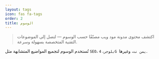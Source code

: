 ```yaml
---
layout: tags
icon: fas fa-tags
order: 2
title: الوسوم
---
```


<blockquote class='s1'>
اكتشف محتوى مدونة مود ويب مصنّفًا حسب الوسوم — لتصل إلى الموضوعات التقنية المتخصصة بسهولة وسرعة.
</blockquote>

<p class='note'>
تُستخدم الوسوم لتجميع المواضيع المتشابهة مثل <code>SEO</code>، <code>بلوجر</code>، <code>4G يمن نت</code>، وغيرها.
</p>

